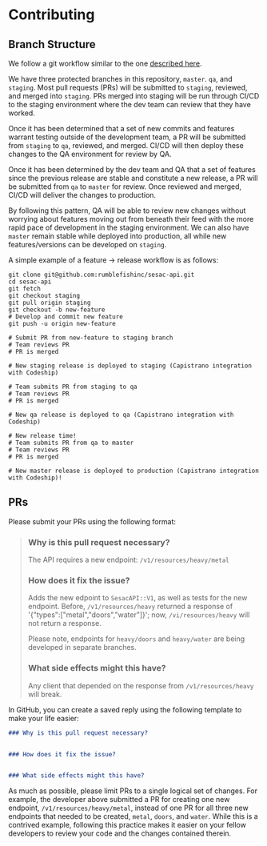 # Contributing

## Branch Structure

We follow a git workflow similar to the one [described here](http://nvie.com/posts/a-successful-git-branching-model/).

We have three protected branches in this repository, `master`. `qa`, and `staging`.
Most pull requests (PRs) will be submitted to `staging`, reviewed, and merged into `staging`.
PRs merged into staging will be run through CI/CD to the staging environment where the dev team
can review that they have worked.

Once it has been determined that a set of new commits and features warrant testing
outside of the development team, a PR will be submitted from `staging` to `qa`, reviewed, and merged.
CI/CD will then deploy these changes to the QA environment for review by QA.

Once it has been determined by the dev team and QA that a set of features since the previous release
are stable and constitute a new release, a PR will be submitted from `qa` to `master` for review.
Once reviewed and merged, CI/CD will deliver the changes to production.

By following this pattern, QA will be able to review new changes without worrying about features moving out from
beneath their feed with the more rapid pace of development in the staging environment. We can also have `master`
remain stable while deployed into production, all while new features/versions can be developed on `staging`.

A simple example of a feature -> release workflow is as follows:

``` console
git clone git@github.com:rumblefishinc/sesac-api.git
cd sesac-api
git fetch
git checkout staging
git pull origin staging
git checkout -b new-feature
# Develop and commit new feature
git push -u origin new-feature

# Submit PR from new-feature to staging branch
# Team reviews PR
# PR is merged

# New staging release is deployed to staging (Capistrano integration with Codeship)

# Team submits PR from staging to qa
# Team reviews PR
# PR is merged

# New qa release is deployed to qa (Capistrano integration with Codeship)

# New release time!
# Team submits PR from qa to master
# Team reviews PR
# PR is merged

# New master release is deployed to production (Capistrano integration with Codeship)!
```

## PRs

Please submit your PRs using the following format:

>### Why is this pull request necessary?
> The API requires a new endpoint: `/v1/resources/heavy/metal`
>
>### How does it fix the issue?
> Adds the new edpoint to `SesacAPI::V1`, as well as tests for the new endpoint.
> Before, `/v1/resources/heavy` returned a response of '{"types":["metal","doors","water"]}'; now,
> `/vi/resources/heavy` will not return a response.
>
> Please note, endpoints for `heavy/doors` and `heavy/water` are being developed in separate branches.
>
>### What side effects might this have?
> Any client that depended on the response from `/v1/resources/heavy` will break.

In GitHub, you can create a saved reply using the following template to make your life easier:

``` markdown
### Why is this pull request necessary?


### How does it fix the issue?


### What side effects might this have?
```

As much as possible, please limit PRs to a single logical set of changes. For example, the developer
above submitted a PR for creating one new endpoint, `/v1/resources/heavy/metal`, instead of one PR
for all three new endpoints that needed to be created, `metal`, `doors`, and `water`. While this is
a contrived example, following this practice makes it easier on your fellow developers to review your
code and the changes contained therein.
